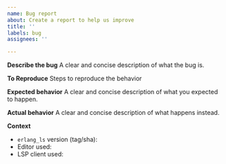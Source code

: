 ```yaml
---
name: Bug report
about: Create a report to help us improve
title: ''
labels: bug
assignees: ''

---
```


**Describe the bug**
A clear and concise description of what the bug is.

**To Reproduce**
Steps to reproduce the behavior

**Expected behavior**
A clear and concise description of what you expected to happen.

**Actual behavior**
A clear and concise description of what happens instead.

**Context**
 - `erlang_ls` version (tag/sha): 
 - Editor used:
 - LSP client used:

